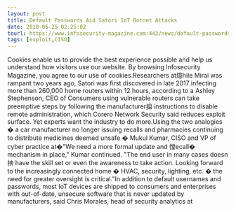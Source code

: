 ```yaml
---
layout: post
title: Default Passwords Aid Satori IoT Botnet Attacks
date: 2018-06-25 02:25:02
tourl: https://www.infosecurity-magazine.com:443/news/default-passwords-aid-satori-iot/
tags: [exploit,CISO]
---
```

Cookies enable us to provide the best experience possible and help us understand how visitors use our website. By browsing Infosecurity Magazine, you agree to our use of cookies.Researchers at燱hile Mirai was rampant two years ago, Satori was first discovered in late 2017 infecting more than 260,000 home routers within 12 hours, according to a Ashley Stephenson, CEO of Consumers using vulnerable routers can take preemptive steps by following the manufacturer抯 instructions to disable remote administration, which Corero Network Security said reduces exploit surface. Yet experts want the industry to do more.Using the two analogies � a car manufacturer no longer issuing recalls and pharmacies continuing to distribute medicines deemed unsafe � Mukul Kumar, CISO and VP of cyber practice at�"We need a more formal update and 憆ecall� mechanism in place," Kumar continued. "The end user in many cases doesn抰 have the skill set or even the awareness to take action. Looking forward to the increasingly connected home � HVAC, security, lighting, etc. � the need for greater oversight is critical."In addition to default usernames and passwords, most IoT devices are shipped to consumers and enterprises with out-of-date, unsecure software that is never updated by manufacturers, said Chris Morales, head of security analytics at 